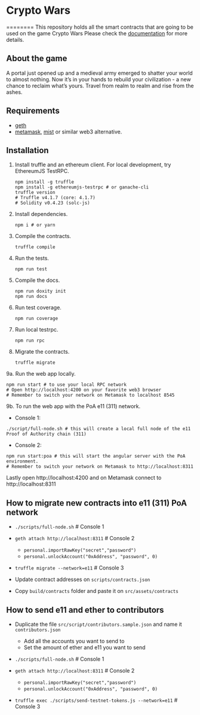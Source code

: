 # Crypto Wars
========
This repository holds all the smart contracts that are going to be used on the game Crypto Wars
Please check the [documentation](https://github.com/tedmorning/crypto-wars-solidity.git) for more details.

About the game
----------------
A portal just opened up and a medieval army emerged to shatter your world to almost nothing. Now it’s in your hands to rebuild your civilization - a new chance to reclaim what’s yours. Travel from realm to realm and rise from the ashes.

## Requirements

- [geth](https://github.com/ethereum/go-ethereum/wiki/Building-Ethereum)
- [metamask](https://metamask.io), [mist](https://github.com/ethereum/mist/releases) or similar web3 alternative.


## Installation

1. Install truffle and an ethereum client. For local development, try EthereumJS TestRPC.
    ```shell
    npm install -g truffle
    npm install -g ethereumjs-testrpc # or ganache-cli
    truffle version
    # Truffle v4.1.7 (core: 4.1.7)
    # Solidity v0.4.23 (solc-js)
    ```

2. Install dependencies.
    ```shell
    npm i # or yarn
    ```

3. Compile the contracts.
    ```shell
    truffle compile
    ```

4. Run the tests.
    ```shell
    npm run test
    ```

5. Compile the docs.
    ```shell
    npm run doxity init
    npm run docs
    ```

6. Run test coverage.
    ```shell
    npm run coverage
    ```

7. Run local testrpc.
    ```shell
    npm run rpc
    ```

8. Migrate the contracts.
    ```shell
    truffle migrate
    ```

9a. Run the web app locally.
  ```shell
  npm run start # to use your local RPC network
  # Open http://localhost:4200 on your favorite web3 browser
  # Remember to switch your network on Metamask to localhost 8545
  ```

9b. To run the web app with the PoA e11 (311) network.

  - Console 1:
  ```shell
  ./script/full-node.sh # this will create a local full node of the e11 Proof of Authority chain (311)
  ```

  - Console 2:
  ```shell
  npm run start:poa # this will start the angular server with the PoA environment.
  # Remember to switch your network on Metamask to http://localhost:8311
  ```

  Lastly open http://localhost:4200 and on Metamask connect to http://localhost:8311


## How to migrate new contracts into e11 (311) PoA network

  - `./scripts/full-node.sh` # Console 1

  - `geth attach http://localhost:8311` # Console 2
    - `personal.importRawKey("secret","password")`
    - `personal.unlockAccount("0xAddress", "password", 0)`

  - `truffle migrate --network=e11` # Console 3

  - Update contract addresses on `scripts/contracts.json`

  - Copy `build/contracts` folder and paste it on `src/assets/contracts`

## How to send e11 and ether to contributors

  - Duplicate the file `src/script/contributors.sample.json` and name it `contributors.json`
    - Add all the accounts you want to send to
    - Set the amount of ether and e11 you want to send

  - `./scripts/full-node.sh` # Console 1

  - `geth attach http://localhost:8311` # Console 2
    - `personal.importRawKey("secret","password")`
    - `personal.unlockAccount("0xAddress", "password", 0)`

  - `truffle exec ./scripts/send-testnet-tokens.js --network=e11` # Console 3
